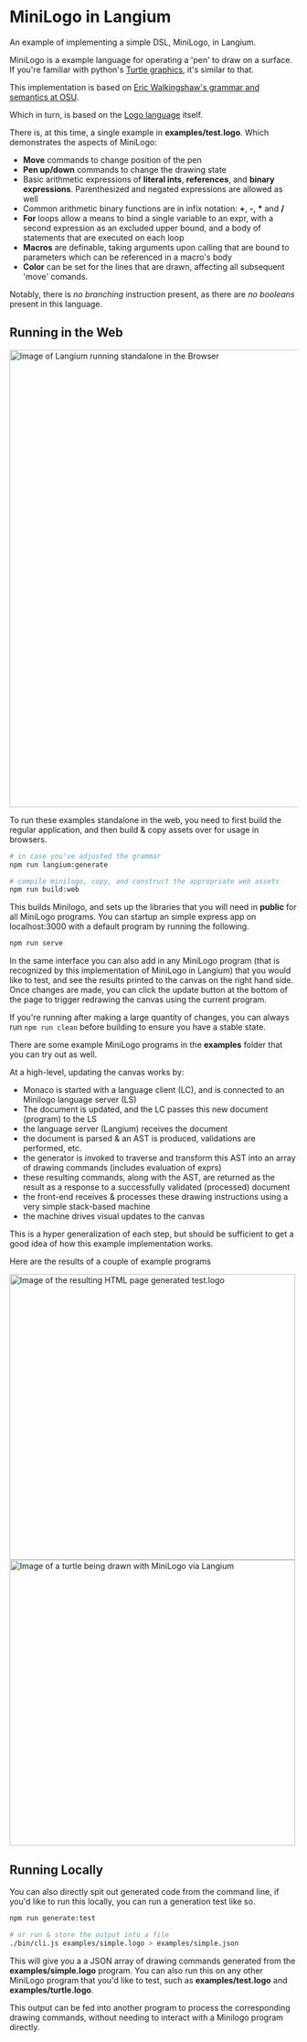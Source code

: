 # MiniLogo in Langium

An example of implementing a simple DSL, MiniLogo, in Langium.

MiniLogo is a example language for operating a 'pen' to draw on a surface. If you're familiar with python's [Turtle graphics](https://docs.python.org/3/library/turtle.html), it's similar to that.

This implementation is based on [Eric Walkingshaw's grammar and semantics at OSU](https://web.engr.oregonstate.edu/~walkiner/teaching/cs381-wi21/minilogo.html).

Which in turn, is based on the [Logo language](https://el.media.mit.edu/logo-foundation/what_is_logo/logo_programming.html) itself.

There is, at this time, a single example in **examples/test.logo**. Which demonstrates the aspects of MiniLogo:
- **Move** commands to change position of the pen
- **Pen up/down** commands to change the drawing state
- Basic arithmetic expressions of **literal ints**, **references**, and **binary expressions**. Parenthesized and negated expressions are allowed as well
- Common arithmetic binary functions are in infix notation: **+**, **-**, **\*** and **/**
- **For** loops allow a means to bind a single variable to an expr, with a second expression as an excluded upper bound, and a body of statements that are executed on each loop
- **Macros** are definable, taking arguments upon calling that are bound to parameters which can be referenced in a macro's body
- **Color** can be set for the lines that are drawn, affecting all subsequent 'move' comands. 

Notably, there is *no branching* instruction present, as there are *no booleans* present in this language.

## Running in the Web

<img src="https://raw.githubusercontent.com/montymxb/minilogo-langium-example/main/images/m2.jpg" width=800 alt="Image of Langium running standalone in the Browser">

To run these examples standalone in the web, you need to first build the regular application, and then build & copy assets over for usage in browsers.

```bash
# in case you've adjusted the grammar
npm run langium:generate

# compile minilogo, copy, and construct the appropriate web assets
npm run build:web
```

This builds Minilogo, and sets up the libraries that you will need in **public** for all MiniLogo programs. You can startup an simple express app on localhost:3000 with a default program by running the following.

```bash
npm run serve
```

In the same interface you can also add in any MiniLogo program (that is recognized by this implementation of MiniLogo in Langium) that you would like to test, and see the results printed to the canvas on the right hand side. Once changes are made, you can click the update button at the bottom of the page to trigger redrawing the canvas using the current program.

If you're running after making a large quantity of changes, you can always run `npm run clean` before building to ensure you have a stable state.

There are some example MiniLogo programs in the **examples** folder that you can try out as well.

At a high-level, updating the canvas works by:

- Monaco is started with a language client (LC), and is connected to an Minilogo language server (LS)
- The document is updated, and the LC passes this new document (program) to the LS
- the language server (Langium) receives the document
- the document is parsed & an AST is produced, validations are performed, etc.
- the generator is invoked to traverse and transform this AST into an array of drawing commands (includes evaluation of exprs)
- these resulting commands, along with the AST, are returned as the result as a response to a successfully validated (processed) document
- the front-end receives & processes these drawing instructions using a very simple stack-based machine
- the machine drives visual updates to the canvas

This is a hyper generalization of each step, but should be sufficient to get a good idea of how this example implementation works.

Here are the results of a couple of example programs

<img src="https://raw.githubusercontent.com/montymxb/minilogo-langium-example/main/images/m1.jpg" width=500 alt="Image of the resulting HTML page generated test.logo">

<img src="https://raw.githubusercontent.com/montymxb/minilogo-langium-example/main/images/m3.gif" width=500 alt="Image of a turtle being drawn with MiniLogo via Langium">

## Running Locally

You can also directly spit out generated code from the command line, if you'd like to run this locally, you can run a generation test like so.

```bash
npm run generate:test

# or run & store the output into a file
./bin/cli.js examples/simple.logo > examples/simple.json
```

This will give you a a JSON array of drawing commands generated from the **examples/simple.logo** program. You can also run this on any other MiniLogo program that you'd like to test, such as **examples/test.logo** and **examples/turtle.logo**.

This output can be fed into another program to process the corresponding drawing commands, without needing to interact with a Minilogo program directly.
